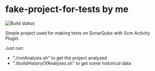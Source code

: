 fake-project-for-tests by me
======================

![Build status](https://travis-ci.org/bellingard/fake-project-for-tests.svg?branch=master)

Simple project used for making tests on SonarQube with Scm Activity Plugin.

Just run: 
- "./runAnalysis.sh" to get the project analyzed 
- "./buildHistoryOfAnalyses.sh" to get some historical data
